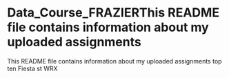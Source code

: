 # Data_Course_FRAZIERThis README file contains information about my uploaded assignments
This README file contains information about my uploaded assignments
top ten
Fiesta st
WRX
